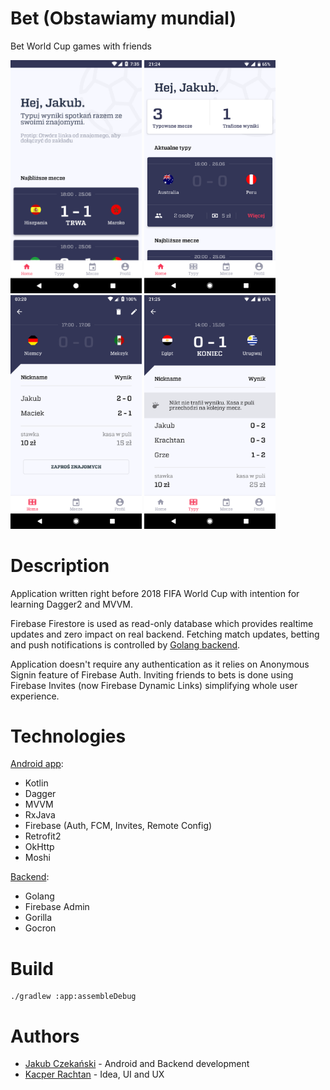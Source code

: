 # Bet (Obstawiamy mundial)
Bet World Cup games with friends

<a href=".media/1.png"><img src=".media/1.png" width="210"></a>
<a href=".media/2.png"><img src=".media/2.png" width="210"></a>
<a href=".media/3.png"><img src=".media/3.png" width="210"></a>
<a href=".media/4.png"><img src=".media/4.png" width="210"></a>

# Description
Application written right before 2018 FIFA World Cup with intention for learning Dagger2 and MVVM.

Firebase Firestore is used as read-only database which provides realtime updates and zero impact on real backend. 
Fetching match updates, betting and push notifications is controlled by [Golang backend](https://github.com/JaCzekanski/bet-server).

Application doesn't require any authentication as it relies on Anonymous Signin feature of Firebase Auth.
Inviting friends to bets is done using Firebase Invites (now Firebase Dynamic Links) simplifying whole user experience. 

# Technologies
[Android app](https://github.com/JaCzekanski/bet-app):
- Kotlin
- Dagger
- MVVM
- RxJava
- Firebase (Auth, FCM, Invites, Remote Config)
- Retrofit2
- OkHttp
- Moshi

[Backend](https://github.com/JaCzekanski/bet-server): 
- Golang
- Firebase Admin
- Gorilla
- Gocron

# Build
```
./gradlew :app:assembleDebug
```

# Authors
- [Jakub Czekański](https://www.github.com/JaCzekanski) - Android and Backend development
- [Kacper Rachtan](https://www.behance.net/sober) - Idea, UI and UX